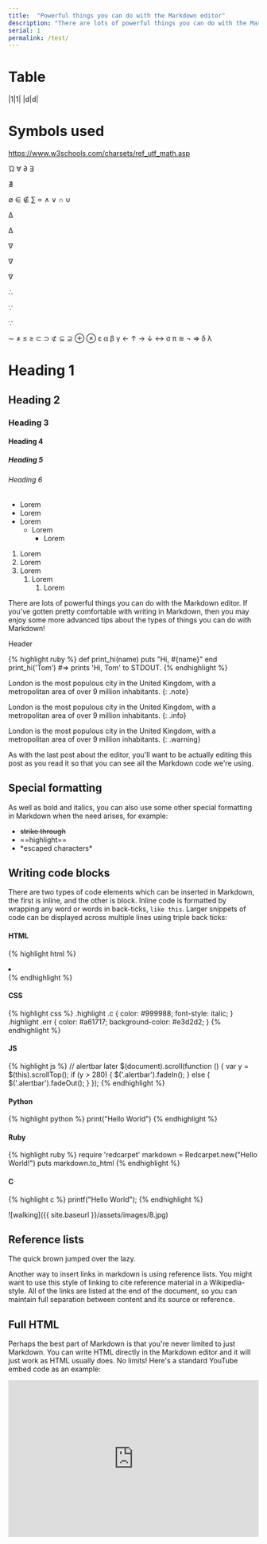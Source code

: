 ```yaml
---
title:  "Powerful things you can do with the Markdown editor"
description: "There are lots of powerful things you can do with the Markdown editor."
serial: 1
permalink: /test/
---
```


# Table

|1|1|
|d|d|

# Symbols used

https://www.w3schools.com/charsets/ref_utf_math.asp

Ώ
&forall;
&part;
&exist;
<p>&#8708;</p>
&empty;
&isin;
&notin;
&sum;
&prop;
&and;
&or;
&cap;
&cup;
<p> &#8710;</p>
<p>&#x2206;</p>
<p>&#8711;</p>
<p>&#x2207;</p>
<p>&nabla;</p>
&there4;
<p>&#8757;</p>
<p>&#x2235;</p>
&sim;
&ne;
&le;
&ge;
&sub;
&sup;
&nsub;
&sube;
&supe;
&oplus;
&otimes;
&epsilon;
&alpha;
&beta;
&gamma;
&larr;
&uarr;
&rarr;
&darr;
&harr;
&sigma;
&pi;
&cong;
¬
⇒
&delta;
&lambda;

# Heading 1
## Heading 2
### Heading 3
#### Heading 4
##### Heading 5
###### Heading 6

- Lorem
- Lorem
- Lorem
    - Lorem
        - Lorem

1. Lorem
2. Lorem
3. Lorem
    1. Lorem
        1. Lorem

There are lots of powerful things you can do with the Markdown editor. If you've gotten pretty comfortable with writing in Markdown, then you may enjoy some more advanced tips about the types of things you can do with Markdown!

<div class="w3-theme-l5 codebox">
    <p class=" w3-center w3-theme-l4 code-name">Header</p>
{% highlight ruby %}
def print_hi(name)
puts "Hi, #{name}"
end
print_hi('Tom')
#=> prints 'Hi, Tom' to STDOUT.
{% endhighlight %}
</div>

London is the most populous city in the United Kingdom, with a metropolitan area of over 9 million inhabitants.
{: .note}

London is the most populous city in the United Kingdom, with a metropolitan area of over 9 million inhabitants.
{: .info}

London is the most populous city in the United Kingdom, with a metropolitan area of over 9 million inhabitants.
{: .warning}

As with the last post about the editor, you'll want to be actually editing this post as you read it so that you can see all the Markdown code we're using.

## Special formatting

As well as bold and italics, you can also use some other special formatting in Markdown when the need arises, for example:

+ ~~strike through~~
+ ==highlight==
+ \*escaped characters\*


## Writing code blocks

There are two types of code elements which can be inserted in Markdown, the first is inline, and the other is block. Inline code is formatted by wrapping any word or words in back-ticks, `like this`. Larger snippets of code can be displayed across multiple lines using triple back ticks:


#### HTML

{% highlight html %}
<li class="ml-1 mr-1">
    <a target="_blank" href="#">
    <i class="fab fa-twitter"></i>
    </a>
</li>
{% endhighlight %}

#### CSS

{% highlight css %}
.highlight .c {
    color: #999988;
    font-style: italic; 
}
.highlight .err {
    color: #a61717;
    background-color: #e3d2d2; 
}
{% endhighlight %}

#### JS

{% highlight js %}
// alertbar later
$(document).scroll(function () {
    var y = $(this).scrollTop();
    if (y > 280) {
        $('.alertbar').fadeIn();
    } else {
        $('.alertbar').fadeOut();
    }
});
{% endhighlight %}



#### Python

{% highlight python %}
print("Hello World")
{% endhighlight %}

#### Ruby

{% highlight ruby %}
require 'redcarpet'
markdown = Redcarpet.new("Hello World!")
puts markdown.to_html
{% endhighlight %}

#### C

{% highlight c %}
printf("Hello World");
{% endhighlight %}




![walking]({{ site.baseurl }}/assets/images/8.jpg)

## Reference lists

The quick brown jumped over the lazy.

Another way to insert links in markdown is using reference lists. You might want to use this style of linking to cite reference material in a Wikipedia-style. All of the links are listed at the end of the document, so you can maintain full separation between content and its source or reference.

## Full HTML

Perhaps the best part of Markdown is that you're never limited to just Markdown. You can write HTML directly in the Markdown editor and it will just work as HTML usually does. No limits! Here's a standard YouTube embed code as an example:

<p><iframe style="width:100%;" height="315" src="https://www.youtube.com/embed/Cniqsc9QfDo?rel=0&amp;showinfo=0" frameborder="0" allowfullscreen></iframe></p>

